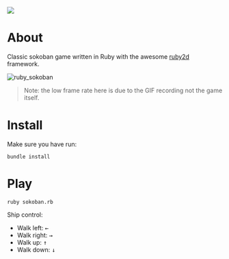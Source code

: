 <a href="https://codeclimate.com/github/mosinski/sokoban/maintainability"><img src="https://api.codeclimate.com/v1/badges/7470205a353c8ef1968b/maintainability" /></a>

# About

Classic sokoban game written in Ruby with the awesome [ruby2d](http://www.ruby2d.com) framework.

![ruby_sokoban](http://i.imgur.com/NSEgKgT.gif)

> Note: the low frame rate here is due to the GIF recording not the game itself.

# Install

Make sure you have run:

```
bundle install
```


# Play

```
ruby sokoban.rb
```

Ship control:

* Walk left: <kbd>←</kbd>
* Walk right: <kbd>→</kbd>
* Walk up: <kbd>↑</kbd>
* Walk down: <kbd>↓</kbd>
